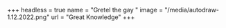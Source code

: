 +++
headless = true
name = "Gretel the gay   "
image = "/media/autodraw-1.12.2022.png"
url = "Great Knowledge"
+++
